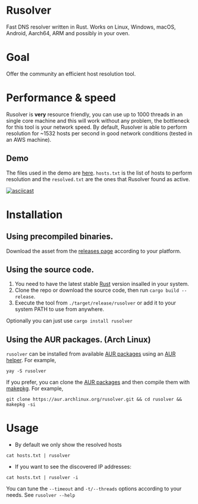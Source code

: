 # Rusolver
Fast DNS resolver written in Rust. Works on Linux, Windows, macOS, Android, Aarch64, ARM and possibly in your oven.

# Goal
Offer the community an efficient host resolution tool.

# Performance & speed
Rusolver is **very** resource friendly, you can use up to 1000 threads in an single core machine and this will work without any problem, the bottleneck for this tool is your network speed. By default, Rusolver is able to perform resolution for ~1532 hosts per second in good network conditions (tested in an AWS machine).

## Demo

The files used in the demo are [here](files/). `hosts.txt` is the list of hosts to perform resolution and the `resolved.txt` are the ones that Rusolver found as active.

[![asciicast](https://asciinema.org/a/362323.svg)](https://asciinema.org/a/362323)

# Installation

## Using precompiled binaries.

Download the asset from the [releases page](https://github.com/Edu4rdSHL/rusolver/releases/latest) according to your platform.

## Using the source code.

1. You need to have the latest stable [Rust](https://www.rust-lang.org/) version insalled in your system.
2. Clone the repo or download the source code, then run `cargo build --release`.
3. Execute the tool from `./target/release/rusolver` or add it to your system PATH to use from anywhere.

Optionally you can just use `cargo install rusolver`

## Using the AUR packages. (Arch Linux)

`rusolver` can be installed from available [AUR packages](https://aur.archlinux.org/packages/?O=0&SeB=b&K=rusolver&outdated=&SB=n&SO=a&PP=50&do_Search=Go) using an [AUR helper](https://wiki.archlinux.org/index.php/AUR_helpers). For example,

```
yay -S rusolver
```

If you prefer, you can clone the [AUR packages](https://aur.archlinux.org/packages/?O=0&SeB=b&K=rusolver&outdated=&SB=n&SO=a&PP=50&do_Search=Go) and then compile them with [makepkg](https://wiki.archlinux.org/index.php/Makepkg). For example,

```
git clone https://aur.archlinux.org/rusolver.git && cd rusolver && makepkg -si
```

# Usage
* By default we only show the resolved hosts
```
cat hosts.txt | rusolver
```
* If you want to see the discovered IP addresses:
```
cat hosts.txt | rusolver -i
```
You can tune the `--timeout` and `-t/--threads` options according to your needs. See `rusolver --help`
